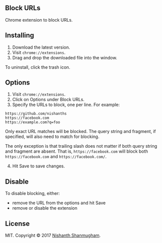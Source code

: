## Block URLs

Chrome extension to block URLs. 

## Installing

1. Download the latest version.
2. Visit `chrome://extensions`.
3. Drag and drop the downloaded file into the window.

To uninstall, click the trash icon.

## Options

1. Visit `chrome://extensions`.
2. Click on Options under Block URLs.
3. Specify the URLs to block, one per line. For example:

  ```
  https://github.com/nishanths
  https://facebook.com
  https://example.com?q=foo
  ```
  
  Only exact URL matches will be blocked. The query string and fragment, if specified, will also need to match for blocking. 
  
  The only exception is that trailing slash does not matter if both query string and fragment are absent. That is, `https://facebook.com` will block both `https://facebook.com` and `https://facebook.com/`.
  
4. Hit Save to save changes.
  
## Disable

To disable blocking, either:

* remove the URL from the options and hit Save 
* remove or disable the extension
  
## License

MIT. Copyright © 2017 [Nishanth Shanmugham](https://github.com/nishanths).